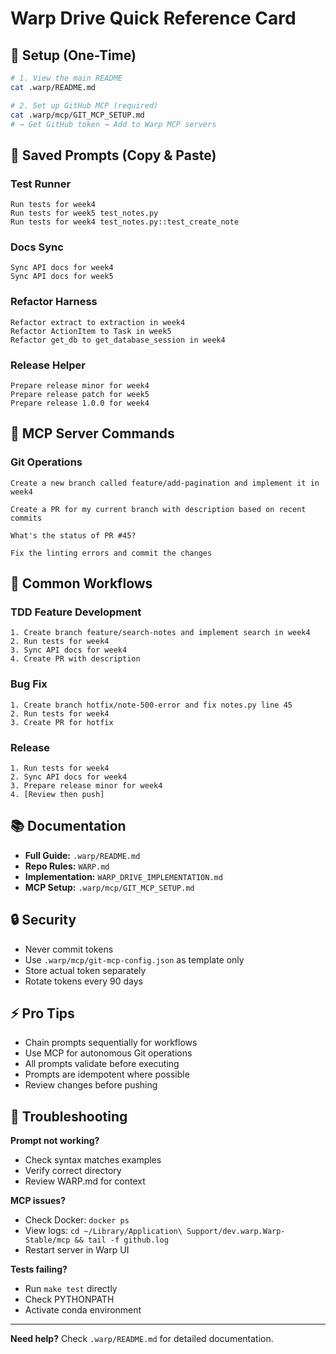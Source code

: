 # Warp Drive Quick Reference Card

## 🚀 Setup (One-Time)

```bash
# 1. View the main README
cat .warp/README.md

# 2. Set up GitHub MCP (required)
cat .warp/mcp/GIT_MCP_SETUP.md
# → Get GitHub token → Add to Warp MCP servers
```

## 📝 Saved Prompts (Copy & Paste)

### Test Runner
```
Run tests for week4
Run tests for week5 test_notes.py
Run tests for week4 test_notes.py::test_create_note
```

### Docs Sync
```
Sync API docs for week4
Sync API docs for week5
```

### Refactor Harness
```
Refactor extract to extraction in week4
Refactor ActionItem to Task in week5
Refactor get_db to get_database_session in week4
```

### Release Helper
```
Prepare release minor for week4
Prepare release patch for week5
Prepare release 1.0.0 for week4
```

## 🔗 MCP Server Commands

### Git Operations
```
Create a new branch called feature/add-pagination and implement it in week4

Create a PR for my current branch with description based on recent commits

What's the status of PR #45?

Fix the linting errors and commit the changes
```

## 🎯 Common Workflows

### TDD Feature Development
```
1. Create branch feature/search-notes and implement search in week4
2. Run tests for week4
3. Sync API docs for week4
4. Create PR with description
```

### Bug Fix
```
1. Create branch hotfix/note-500-error and fix notes.py line 45
2. Run tests for week4
3. Create PR for hotfix
```

### Release
```
1. Run tests for week4
2. Sync API docs for week4
3. Prepare release minor for week4
4. [Review then push]
```

## 📚 Documentation

- **Full Guide:** `.warp/README.md`
- **Repo Rules:** `WARP.md`
- **Implementation:** `WARP_DRIVE_IMPLEMENTATION.md`
- **MCP Setup:** `.warp/mcp/GIT_MCP_SETUP.md`

## 🔒 Security

- Never commit tokens
- Use `.warp/mcp/git-mcp-config.json` as template only
- Store actual token separately
- Rotate tokens every 90 days

## ⚡ Pro Tips

- Chain prompts sequentially for workflows
- Use MCP for autonomous Git operations
- All prompts validate before executing
- Prompts are idempotent where possible
- Review changes before pushing

## 🐛 Troubleshooting

**Prompt not working?**
- Check syntax matches examples
- Verify correct directory
- Review WARP.md for context

**MCP issues?**
- Check Docker: `docker ps`
- View logs: `cd ~/Library/Application\ Support/dev.warp.Warp-Stable/mcp && tail -f github.log`
- Restart server in Warp UI

**Tests failing?**
- Run `make test` directly
- Check PYTHONPATH
- Activate conda environment

---

**Need help?** Check `.warp/README.md` for detailed documentation.

